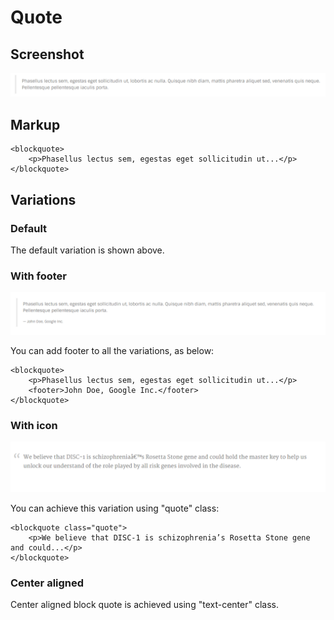 # Quote

## Screenshot

![Blockquote](../.gitbook/assets/blockquote.png)

## Markup

```text
<blockquote>
    <p>Phasellus lectus sem, egestas eget sollicitudin ut...</p>
</blockquote>
```

## Variations

### Default

The default variation is shown above.

### With footer

![Block quote with footers](../.gitbook/assets/blockquote-with-footers.png)

You can add footer to all the variations, as below:

```text
<blockquote>
    <p>Phasellus lectus sem, egestas eget sollicitudin ut...</p>
    <footer>John Doe, Google Inc.</footer>
</blockquote>
```

### With icon

![Block quote with icon](../.gitbook/assets/blockquote-with-icon.png)

You can achieve this variation using "quote" class:

```text
<blockquote class="quote">
    <p>We believe that DISC-1 is schizophrenia’s Rosetta Stone gene and could...</p>
</blockquote>
```

### Center aligned

Center aligned block quote is achieved using "text-center" class.

